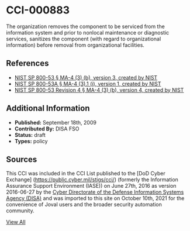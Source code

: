 # CCI-000883

The organization removes the component to be serviced from the information system and prior to nonlocal maintenance or diagnostic services, sanitizes the component (with regard to organizational information) before removal from organizational facilities.

## References ##

* [NIST SP 800-53 § MA-4 (3) (b), version 3, created by NIST](http://csrc.nist.gov/publications/PubsSPs.html)
* [NIST SP 800-53A § MA-4 (3).1 (i), version 1, created by NIST](http://csrc.nist.gov/publications/PubsSPs.html)
* [NIST SP 800-53 Revision 4 § MA-4 (3) (b), version 4, created by NIST](http://csrc.nist.gov/publications/PubsSPs.html)


## Additional Information ##

* **Published:** September 18th, 2009
* **Contributed By:** DISA FSO
* **Status:** draft
* **Types:** policy

## Sources ##

This CCI was included in the CCI List published to the [DoD Cyber Exchange]
(https://public.cyber.mil/stigs/cci/) (formerly the Information Assurance Support Environment
(IASE)) on June 27th, 2016 as version 2016-06-27 by the [Cyber Directorate of the Defense 
Information Systems Agency (DISA)](https://public.cyber.mil/about-cyber/) and was imported to 
this site on October 10th, 2021 for the convenience of Joval users and the broader security automation community.

[View All](../README.md)
